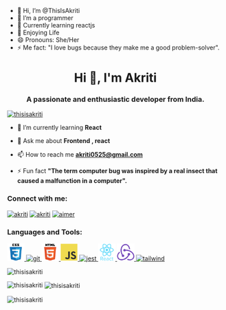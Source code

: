 - 👋 Hi, I’m @ThisIsAkriti
- 👀 I’m a programmer
- 🌱 Currently learning reactjs
- 💞️ Enjoying Life
- 😄 Pronouns: She/Her
- ⚡ Me fact: "I love bugs because they make me a good problem-solver".

<h1 align="center">Hi 👋, I'm Akriti</h1>
<h3 align="center">A passionate and enthusiastic developer from India.</h3>

<p align="left"> <a href="https://github.com/ryo-ma/github-profile-trophy"><img src="https://github-profile-trophy.vercel.app/?username=thisisakriti" alt="thisisakriti" /></a> </p>

- 🌱 I’m currently learning **React**

- 💬 Ask me about **Frontend , react**

- 📫 How to reach me **akriti0525@gmail.com**

- ⚡ Fun fact **"The term computer bug was inspired by a real insect that caused a malfunction in a computer".**

<h3 align="left">Connect with me:</h3>
<p align="left">
<a href="https://twitter.com/Akriti06005" target="blank"><img align="center" src="https://raw.githubusercontent.com/rahuldkjain/github-profile-readme-generator/master/src/images/icons/Social/twitter.svg" alt="akriti" height="30" width="40" /></a>
<a href="https://linkedin.com/in/akriti-1447b02b9/" target="blank"><img align="center" src="https://raw.githubusercontent.com/rahuldkjain/github-profile-readme-generator/master/src/images/icons/Social/linked-in-alt.svg" alt="akriti" height="30" width="40" /></a>
<a href="https://codesandbox.com/aimer" target="blank"><img align="center" src="https://raw.githubusercontent.com/rahuldkjain/github-profile-readme-generator/master/src/images/icons/Social/codesandbox.svg" alt="aimer" height="30" width="40" /></a>
</p>

<h3 align="left">Languages and Tools:</h3>
<p align="left"> <a href="https://www.w3schools.com/css/" target="_blank" rel="noreferrer"> <img src="https://raw.githubusercontent.com/devicons/devicon/master/icons/css3/css3-original-wordmark.svg" alt="css3" width="40" height="40"/> </a> <a href="https://git-scm.com/" target="_blank" rel="noreferrer"> <img src="https://www.vectorlogo.zone/logos/git-scm/git-scm-icon.svg" alt="git" width="40" height="40"/> </a> <a href="https://www.w3.org/html/" target="_blank" rel="noreferrer"> <img src="https://raw.githubusercontent.com/devicons/devicon/master/icons/html5/html5-original-wordmark.svg" alt="html5" width="40" height="40"/> </a> <a href="https://developer.mozilla.org/en-US/docs/Web/JavaScript" target="_blank" rel="noreferrer"> <img src="https://raw.githubusercontent.com/devicons/devicon/master/icons/javascript/javascript-original.svg" alt="javascript" width="40" height="40"/> </a> <a href="https://jestjs.io" target="_blank" rel="noreferrer"> <img src="https://www.vectorlogo.zone/logos/jestjsio/jestjsio-icon.svg" alt="jest" width="40" height="40"/> </a> <a href="https://reactjs.org/" target="_blank" rel="noreferrer"> <img src="https://raw.githubusercontent.com/devicons/devicon/master/icons/react/react-original-wordmark.svg" alt="react" width="40" height="40"/> </a> <a href="https://redux.js.org" target="_blank" rel="noreferrer"> <img src="https://raw.githubusercontent.com/devicons/devicon/master/icons/redux/redux-original.svg" alt="redux" width="40" height="40"/> </a> <a href="https://tailwindcss.com/" target="_blank" rel="noreferrer"> <img src="https://www.vectorlogo.zone/logos/tailwindcss/tailwindcss-icon.svg" alt="tailwind" width="40" height="40"/> </a> </p>

<p align="left"> <img src="https://komarev.com/ghpvc/?username=thisisakriti&label=Profile%20views&color=0e75b6&style=flat" alt="thisisakriti" /> </p>

<p><img align="left" src="https://github-readme-stats.vercel.app/api/top-langs?username=thisisakriti&show_icons=true&locale=en&layout=compact" alt="thisisakriti" /></p>

<p>&nbsp;<img align="center" src="https://github-readme-stats.vercel.app/api?username=thisisakriti&show_icons=true&locale=en" alt="thisisakriti" /></p>

<p><img align="center" src="https://github-readme-streak-stats.herokuapp.com/?user=thisisakriti&" alt="thisisakriti" /></p>

<!---
ThisIsAkriti/ThisIsAkriti is a ✨ special ✨ repository because its `README.md` (this file) appears on your GitHub profile.
You can click the Preview link to take a look at your changes.
--->
